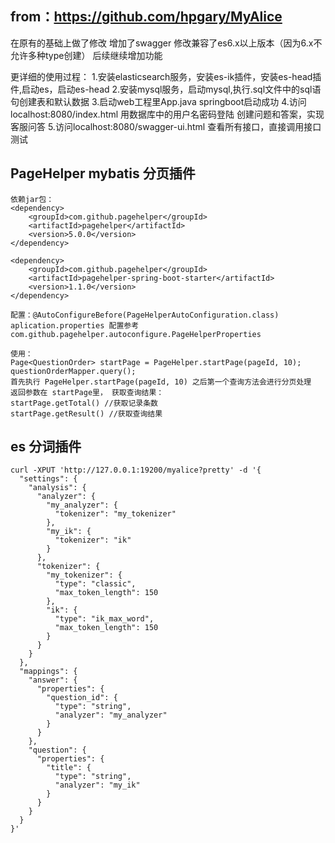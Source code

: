 ## from：https://github.com/hpgary/MyAlice
在原有的基础上做了修改 增加了swagger 修改兼容了es6.x以上版本（因为6.x不允许多种type创建）  后续继续增加功能

更详细的使用过程：
1.安装elasticsearch服务，安装es-ik插件，安装es-head插件,启动es，启动es-head
2.安装mysql服务，启动mysql,执行.sql文件中的sql语句创建表和默认数据
3.启动web工程里App.java springboot启动成功
4.访问localhost:8080/index.html 用数据库中的用户名密码登陆  创建问题和答案，实现客服问答
5.访问localhost:8080/swagger-ui.html 查看所有接口，直接调用接口测试
## PageHelper mybatis 分页插件
```
依赖jar包：
<dependency>
    <groupId>com.github.pagehelper</groupId>
    <artifactId>pagehelper</artifactId>
    <version>5.0.0</version>
</dependency>
		
<dependency>
    <groupId>com.github.pagehelper</groupId>
    <artifactId>pagehelper-spring-boot-starter</artifactId>
    <version>1.1.0</version>
</dependency>

配置：@AutoConfigureBefore(PageHelperAutoConfiguration.class)
aplication.properties 配置参考 com.github.pagehelper.autoconfigure.PageHelperProperties

使用：
Page<QuestionOrder> startPage = PageHelper.startPage(pageId, 10);
questionOrderMapper.query(); 
首先执行 PageHelper.startPage(pageId, 10) 之后第一个查询方法会进行分页处理 
返回参数在 startPage里， 获取查询结果：
startPage.getTotal() //获取记录条数
startPage.getResult() //获取查询结果
```

## es 分词插件
```
curl -XPUT 'http://127.0.0.1:19200/myalice?pretty' -d '{
  "settings": {
    "analysis": {
      "analyzer": {
        "my_analyzer": {
          "tokenizer": "my_tokenizer"
        },
        "my_ik": {
          "tokenizer": "ik"
        }
      },
      "tokenizer": {
        "my_tokenizer": {
          "type": "classic",
          "max_token_length": 150
        },
        "ik": {
          "type": "ik_max_word",
          "max_token_length": 150
        }
      }
    }
  },
  "mappings": {
    "answer": {
      "properties": {
        "question_id": {
          "type": "string",
          "analyzer": "my_analyzer"
        }
      }
    },
    "question": {
      "properties": {
        "title": {
          "type": "string",
          "analyzer": "my_ik"
        }
      }
    }
  }
}'
```
